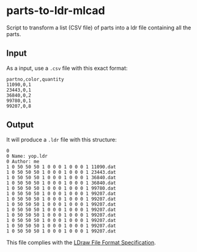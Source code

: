 # parts-to-ldr-mlcad
 
Script to transform a list (CSV file) of parts into a ldr file containing all the parts.

## Input

As a input, use a `.csv` file with this exact format:

```csv
partno,color,quantity
11090,0,1
23443,0,1
36840,0,2
99780,0,1
99207,0,8
```

## Output

It will produce a `.ldr` file with this structure:

```
0
0 Name: yop.ldr
0 Author: me
1 0 50 50 50 1 0 0 0 1 0 0 0 1 11090.dat
1 0 50 50 50 1 0 0 0 1 0 0 0 1 23443.dat
1 0 50 50 50 1 0 0 0 1 0 0 0 1 36840.dat
1 0 50 50 50 1 0 0 0 1 0 0 0 1 36840.dat
1 0 50 50 50 1 0 0 0 1 0 0 0 1 99780.dat
1 0 50 50 50 1 0 0 0 1 0 0 0 1 99207.dat
1 0 50 50 50 1 0 0 0 1 0 0 0 1 99207.dat
1 0 50 50 50 1 0 0 0 1 0 0 0 1 99207.dat
1 0 50 50 50 1 0 0 0 1 0 0 0 1 99207.dat
1 0 50 50 50 1 0 0 0 1 0 0 0 1 99207.dat
1 0 50 50 50 1 0 0 0 1 0 0 0 1 99207.dat
1 0 50 50 50 1 0 0 0 1 0 0 0 1 99207.dat
1 0 50 50 50 1 0 0 0 1 0 0 0 1 99207.dat
```

This file complies with the [LDraw File Format Specification](https://www.ldraw.org/article/218.html).